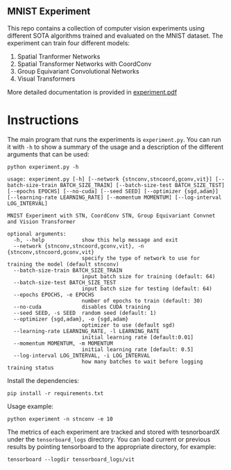 ## MNIST Experiment

This repo contains a collection of computer vision experiments using different SOTA algorithms trained and evaluated on the MNIST dataset.
The experiment can train four different models:
1. Spatial Tranformer Networks
2. Spatial Transformer Networks with CoordConv
3. Group Equivariant Convolutional Networks
4. Visual Transformers

More detailed documentation is provided in [experiment.pdf](https://github.com/gdimopoulos/mnist_experiment/blob/main/experiment.pdf)

# Instructions
The main program that runs the experiments is `experiment.py`.
You can run it with `-h` to show a summary of the usage and a description of the different arguments that can be used:
```
python experiment.py -h

usage: experiment.py [-h] [--network {stnconv,stncoord,gconv,vit}] [--batch-size-train BATCH_SIZE_TRAIN] [--batch-size-test BATCH_SIZE_TEST] [--epochs EPOCHS] [--no-cuda] [--seed SEED] [--optimizer {sgd,adam}] [--learning-rate LEARNING_RATE] [--momentum MOMENTUM] [--log-interval LOG_INTERVAL]

MNIST Experiment with STN, CoordConv STN, Group Equivariant Convnet and Vision Transformer

optional arguments:
  -h, --help            show this help message and exit
  --network {stnconv,stncoord,gconv,vit}, -n {stnconv,stncoord,gconv,vit}
                        specify the type of network to use for training the model (default stnconv)
  --batch-size-train BATCH_SIZE_TRAIN
                        input batch size for training (default: 64)
  --batch-size-test BATCH_SIZE_TEST
                        input batch size for testing (default: 64)
  --epochs EPOCHS, -e EPOCHS
                        number of epochs to train (default: 30)
  --no-cuda             disables CUDA training
  --seed SEED, -s SEED  random seed (default: 1)
  --optimizer {sgd,adam}, -o {sgd,adam}
                        optimizer to use (default sgd)
  --learning-rate LEARNING_RATE, -l LEARNING_RATE
                        initial learning rate [default:0.01]
  --momentum MOMENTUM, -m MOMENTUM
                        initial learning rate [default: 0.5]
  --log-interval LOG_INTERVAL, -i LOG_INTERVAL
                        how many batches to wait before logging training status
``` 

Install the dependencies:
```
pip install -r requirements.txt
```

Usage example:
```
python experiment -n stnconv -e 10
```

The metrics of each experiment are tracked and stored with tesnorboardX under the `tensorboard_logs` directory.
You can load current or previous results by pointing tensorboard to the appropriate directory, for example:
```
tensorboard --logdir tensorboard_logs/vit
``` 